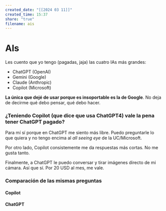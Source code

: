 ```yaml
---
created_date: "[[2024 03 11]]"
created_time: 15:37
share: "true"
filename: ais
---
```

# AIs
Les cuento que yo tengo (pagadas, jaja) las cuatro IAs más grandes: 
- ChatGPT (OpenAI)
- Gemini (Google)
- Claude (Anthropic)
- Copilot (Microsoft)

**La única que dejé de usar porque es insoportable es la de Google**. No deja de decirme qué debo pensar, qué debo hacer.

### ¿Teniendo Copilot (que dice que usa ChatGPT4) vale la pena tener ChatGPT pagado?

Para mí sí porque en ChatGPT me siento más libre. Puedo preguntarle lo que quiera y no tengo encima al _all seeing eye_ de la UC/Microsoft.

Por otro lado, Copilot consistemente me da respuestas más cortas. No me gusta tanto. 

Finalmente, a ChatGPT le puedo conversar y tirar imágenes directo de mi cámara. Así que sí. Por 20 USD al mes, me vale.


### Comparación de las mismas preguntas
#### Copilot



#### ChatGPT




